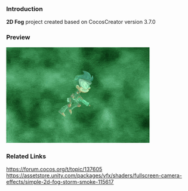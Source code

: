 ### Introduction
**2D Fog** project created based on CocosCreator version 3.7.0

### Preview
![image](../../../gif/202211/2022110803.gif)

### Related Links
https://forum.cocos.org/t/topic/137605    
https://assetstore.unity.com/packages/vfx/shaders/fullscreen-camera-effects/simple-2d-fog-storm-smoke-115617